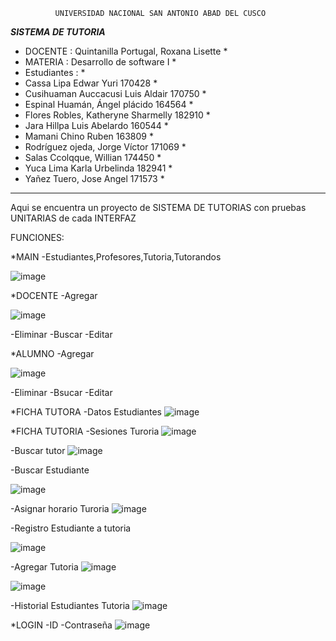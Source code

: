               UNIVERSIDAD NACIONAL SAN ANTONIO ABAD DEL CUSCO
*****************************SISTEMA DE TUTORIA*****************************
* DOCENTE     :                 Quintanilla Portugal, Roxana Lisette       * 
* MATERIA     :                 Desarrollo de software I	                 *
* Estudiantes :                                                            *
* Cassa Lipa Edwar Yuri					            170428                         *
* Cusihuaman Auccacusi Luis Aldair				  170750                         *
* Espinal Huamán, Ángel plácido				      164564                         *
* Flores Robles, Katheryne Sharmelly 				182910                         *
* Jara Hillpa Luis Abelardo					        160544                         *
* Mamani Chino Ruben						            163809                         *
* Rodríguez ojeda, Jorge Víctor				      171069                         *
* Salas Ccolqque, Willian					          174450                         *
* Yuca Lima Karla Urbelinda 					      182941                         *
* Yañez Tuero, Jose Angel					          171573                         *
****************************************************************************
Aqui se encuentra un proyecto de SISTEMA DE TUTORIAS  con pruebas UNITARIAS de cada INTERFAZ


FUNCIONES:

*MAIN
 -Estudiantes,Profesores,Tutoria,Tutorandos
 
 ![image](https://user-images.githubusercontent.com/72510761/133947982-b3c6536c-d85b-4456-ba44-15a335f73d8b.png)


*DOCENTE
 -Agregar
 
 ![image](https://user-images.githubusercontent.com/72510761/133948005-1dd73045-08c5-4bd8-8ae8-f68c1de3ec01.png)



 -Eliminar
 -Buscar
 -Editar
 
*ALUMNO
 -Agregar
 
 ![image](https://user-images.githubusercontent.com/72510761/133948022-b001a704-0abf-4ed1-96a2-50e85a7405a8.png)

 -Eliminar
 -Bsucar
 -Editar
 
*FICHA TUTORA
 -Datos Estudiantes
 ![image](https://user-images.githubusercontent.com/72510761/133948036-cbe8fc79-6c3d-4e4f-97df-c1f795c38137.png)

 *FICHA TUTORIA -Sesiones Turoria
 ![image](https://user-images.githubusercontent.com/72510761/133948048-7da41a6a-3ed4-412d-9fae-dcb2ffb99c81.png)

 -Buscar tutor
 ![image](https://user-images.githubusercontent.com/72510761/133948056-5bd4dc4d-543d-4378-891e-5f1804b2a056.png)

 -Buscar Estudiante
 
 ![image](https://user-images.githubusercontent.com/72510761/133948061-507e32d8-a916-46d4-bce6-fbfabc9a2a8f.png)

 -Asignar horario Turoria
 ![image](https://user-images.githubusercontent.com/72510761/133948064-18284055-5ffa-45f0-bd97-fb5afee3b9ba.png)

 -Registro Estudiante a tutoria
 
 ![image](https://user-images.githubusercontent.com/72510761/133948084-2c981dce-6f84-4c25-8869-751b35da4ebd.png)

 -Agregar Tutoria
 ![image](https://user-images.githubusercontent.com/72510761/133948090-a5e56914-871b-446d-9ac4-73b754667d9c.png)

 
 ![image](https://user-images.githubusercontent.com/72510761/133947965-5657d171-cedd-4ef7-bbc7-0ef91aaf1dcf.png)


 -Historial Estudiantes Tutoria
 ![image](https://user-images.githubusercontent.com/72510761/133947808-763ea022-f287-472d-b8c3-1fbab5624b5d.png)

 
 *LOGIN
 -ID
 -Contraseña
 ![image](https://user-images.githubusercontent.com/72510761/133948092-37266a8c-1e1b-48b3-b1bd-83775e26e7d1.png)

 

